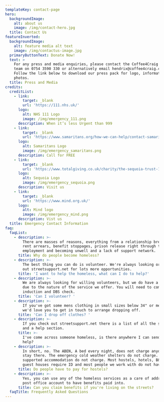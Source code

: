 ```yaml
---
templateKey: contact-page
hero:
  backgroundImage:
    alt: about us
    image: /img/contact-hero.jpg
  title: Contact Us
featureInverted:
  backgroundImage:
    alt: feature media alt text
    image: /img/contactus-image.jpg
  primaryButtonText: Donate Now!
  text: >
    For any press and media enquiries, please contact the Coffee4Craig press
    team on 0754 3590 330 or alternatively email hendrix@coffee4craig.co.uk.
    Follow the link below to download our press pack for logo, information and
    photos.
  title: Press and Media
credits:
  creditList:
    - link:
        target: _blank
        url: 'https://111.nhs.uk/'
      logo:
        alt: NHS 111 Logo
        image: /img/emergency_111.png
      description: When it’s less Urgent than 999
    - link:
        target: _blank
        url: 'https://www.samaritans.org/how-we-can-help/contact-samaritan/'
      logo:
        alt: Samaritans Logo
        image: /img/emergency_samaritans.png
      description: Call for FREE
    - link:
        target: _blank
        url: 'https://www.totalgiving.co.uk/charity/the-sequoia-trust-1163457'
      logo:
        alt: Sequoia Logo
        image: /img/emergency_sequoia.png
      description: Visit us
    - link:
        target: _blank
        url: 'https://www.mind.org.uk/'
      logo:
        alt: Mind logo
        image: /img/emergency_mind.png
      description: Vist us
  title: Emergency Contact Information
faq:
  faqList:
    - description: >-
        There are masses of reasons, everything from a relationship breakdown,
        rent arrears, benefit stoppages, prison release right through to loosing
        employment and becoming unwell and a lack of support network. 
      title: Why do people become homeless?
    - description: >-
        The best thing you can do is volunteer. We're always looking or check
        out streetsupport.net for lots more opportunities.
      title: 'I want to help the homeless, what can I do to help?'
    - description: >-
        We are always looking for willing volunteers, but we do have a process
        due to the nature of the service we offer. You will need to complete an
        induction and DBS check.
      title: 'Can I volunteer? '
    - description: >-
        If you've got some mens clothing in small sizes below 34" or medium,
        we'd love you to get in touch to arrange dropping off. 
      title: 'Can I drop off clothes? '
    - description: >-
        If you check out streetsupport.net there is a list of all the services
        and a help section. 
      title: >-
        I've come across someone homeless, is there anywhere I can send them for
        help? 
    - description: >-
        In short, no. The ABEN, A bed every night, does not charge anyone to
        stay there. The emergency cold weather shelters do not charge. The
        supported accommodation do not charge. Most hostels, hotels, B&Bs and
        guest houses require ID and most people we work with do not have ID. 
      title: Do people have to pay for hostels?
    - description: >-
        Yes, you can use any of the homeless services as a care of address and a
        post office account to have benefits paid into.
      title: Can you claim benefits if you're living on the streets?
  faqTitle: Frequently Asked Questions
---
```


